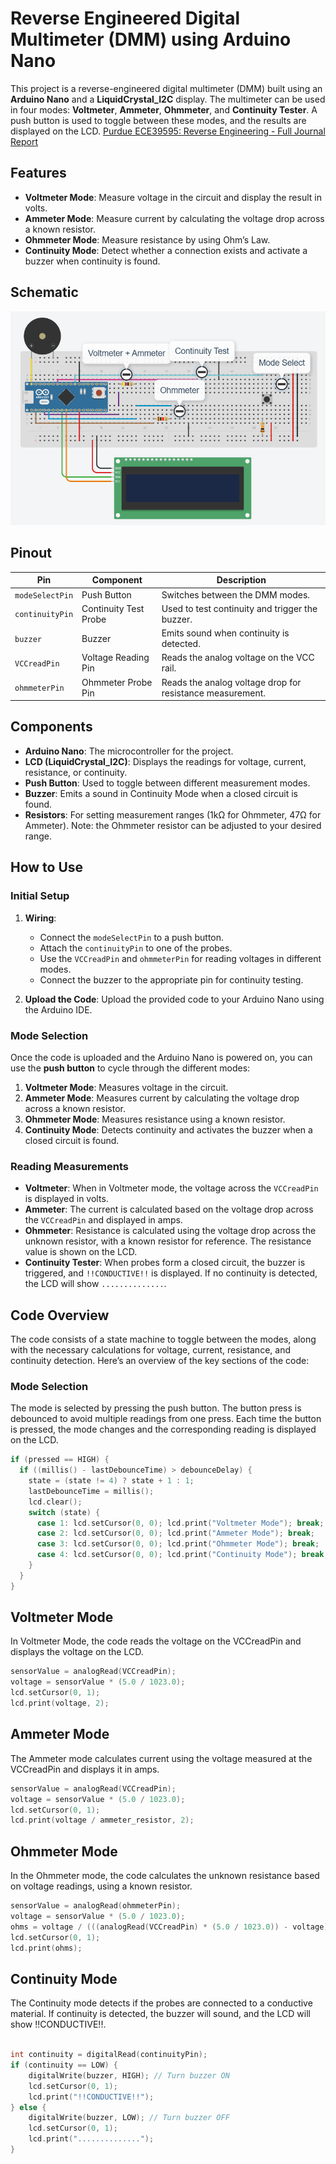# Reverse Engineered Digital Multimeter (DMM) using Arduino Nano

This project is a reverse-engineered digital multimeter (DMM) built using an **Arduino Nano** and a **LiquidCrystal_I2C** display. The multimeter can be used in four modes: **Voltmeter**, **Ammeter**, **Ohmmeter**, and **Continuity Tester**. A push button is used to toggle between these modes, and the results are displayed on the LCD.
<a href="https://www.overleaf.com/read/bmqmjphvwvmj#7c8530">Purdue ECE39595: Reverse Engineering - Full Journal Report</a>


## Features

- **Voltmeter Mode**: Measure voltage in the circuit and display the result in volts.
- **Ammeter Mode**: Measure current by calculating the voltage drop across a known resistor.
- **Ohmmeter Mode**: Measure resistance by using Ohm’s Law.
- **Continuity Mode**: Detect whether a connection exists and activate a buzzer when continuity is found.

## Schematic

<img src="images/dmm/tinkercad.png" alt="Tinkercad Diagram">

## Pinout

| Pin               | Component               | Description                              |
|-------------------|-------------------------|------------------------------------------|
| `modeSelectPin`   | Push Button             | Switches between the DMM modes.          |
| `continuityPin`   | Continuity Test Probe   | Used to test continuity and trigger the buzzer. |
| `buzzer`          | Buzzer                  | Emits sound when continuity is detected. |
| `VCCreadPin`      | Voltage Reading Pin     | Reads the analog voltage on the VCC rail. |
| `ohmmeterPin`     | Ohmmeter Probe Pin      | Reads the analog voltage drop for resistance measurement. |

## Components

- **Arduino Nano**: The microcontroller for the project.
- **LCD (LiquidCrystal_I2C)**: Displays the readings for voltage, current, resistance, or continuity.
- **Push Button**: Used to toggle between different measurement modes.
- **Buzzer**: Emits a sound in Continuity Mode when a closed circuit is found.
- **Resistors**: For setting measurement ranges (1kΩ for Ohmmeter, 47Ω for Ammeter). Note: the Ohmmeter resistor can be adjusted to your desired range.

## How to Use

### Initial Setup

1. **Wiring**: 
   - Connect the `modeSelectPin` to a push button.
   - Attach the `continuityPin` to one of the probes.
   - Use the `VCCreadPin` and `ohmmeterPin` for reading voltages in different modes.
   - Connect the buzzer to the appropriate pin for continuity testing.
   
2. **Upload the Code**:
   Upload the provided code to your Arduino Nano using the Arduino IDE.

### Mode Selection

Once the code is uploaded and the Arduino Nano is powered on, you can use the **push button** to cycle through the different modes:

1. **Voltmeter Mode**: Measures voltage in the circuit.
2. **Ammeter Mode**: Measures current by calculating the voltage drop across a known resistor.
3. **Ohmmeter Mode**: Measures resistance using a known resistor.
4. **Continuity Mode**: Detects continuity and activates the buzzer when a closed circuit is found.

### Reading Measurements

- **Voltmeter**: When in Voltmeter mode, the voltage across the `VCCreadPin` is displayed in volts.
- **Ammeter**: The current is calculated based on the voltage drop across the `VCCreadPin` and displayed in amps.
- **Ohmmeter**: Resistance is calculated using the voltage drop across the unknown resistor, with a known resistor for reference. The resistance value is shown on the LCD.
- **Continuity Tester**: When probes form a closed circuit, the buzzer is triggered, and `!!CONDUCTIVE!!` is displayed. If no continuity is detected, the LCD will show `..............`.

## Code Overview

The code consists of a state machine to toggle between the modes, along with the necessary calculations for voltage, current, resistance, and continuity detection. Here’s an overview of the key sections of the code:

### **Mode Selection**

The mode is selected by pressing the push button. The button press is debounced to avoid multiple readings from one press. Each time the button is pressed, the mode changes and the corresponding reading is displayed on the LCD.

```cpp
if (pressed == HIGH) {
  if ((millis() - lastDebounceTime) > debounceDelay) {
    state = (state != 4) ? state + 1 : 1;
    lastDebounceTime = millis();
    lcd.clear();
    switch (state) {
      case 1: lcd.setCursor(0, 0); lcd.print("Voltmeter Mode"); break;
      case 2: lcd.setCursor(0, 0); lcd.print("Ammeter Mode"); break;
      case 3: lcd.setCursor(0, 0); lcd.print("Ohmmeter Mode"); break;
      case 4: lcd.setCursor(0, 0); lcd.print("Continuity Mode"); break;
    }
  }
}
```
## Voltmeter Mode
In Voltmeter Mode, the code reads the voltage on the VCCreadPin and displays the voltage on the LCD.

```cpp
sensorValue = analogRead(VCCreadPin);
voltage = sensorValue * (5.0 / 1023.0);
lcd.setCursor(0, 1);
lcd.print(voltage, 2);
```
## Ammeter Mode
The Ammeter mode calculates current using the voltage measured at the VCCreadPin and displays it in amps.

```cpp
sensorValue = analogRead(VCCreadPin);
voltage = sensorValue * (5.0 / 1023.0);
lcd.setCursor(0, 1);
lcd.print(voltage / ammeter_resistor, 2);
```
## Ohmmeter Mode
In the Ohmmeter mode, the code calculates the unknown resistance based on voltage readings, using a known resistor.

```cpp
sensorValue = analogRead(ohmmeterPin);
voltage = sensorValue * (5.0 / 1023.0);
ohms = voltage / (((analogRead(VCCreadPin) * (5.0 / 1023.0)) - voltage) / ohmmeter_resistor);
lcd.setCursor(0, 1);
lcd.print(ohms);
```
## Continuity Mode
The Continuity mode detects if the probes are connected to a conductive material. If continuity is detected, the buzzer will sound, and the LCD will show !!CONDUCTIVE!!.

```cpp

int continuity = digitalRead(continuityPin);
if (continuity == LOW) {
    digitalWrite(buzzer, HIGH); // Turn buzzer ON
    lcd.setCursor(0, 1);
    lcd.print("!!CONDUCTIVE!!");
} else {
    digitalWrite(buzzer, LOW); // Turn buzzer OFF
    lcd.setCursor(0, 1);
    lcd.print("..............");
}
```
